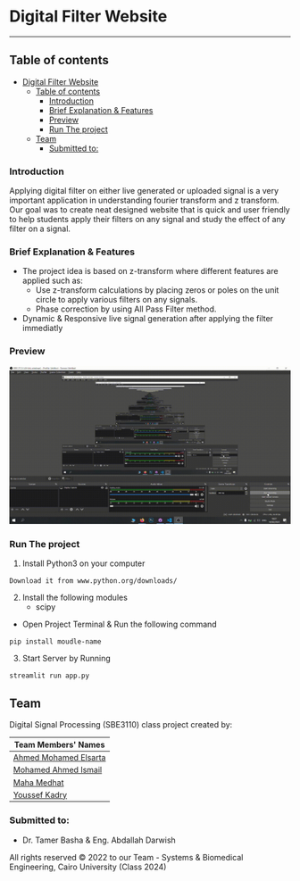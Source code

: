 # Digital Filter Website

---

## Table of contents

- [Digital Filter Website](#digital-filter-website)
  - [Table of contents](#table-of-contents)
    - [Introduction](#introduction)
    - [Brief Explanation \& Features](#brief-explanation--features)
    - [Preview](#preview)
    - [Run The project](#run-the-project)
  - [Team](#team)
    - [Submitted to:](#submitted-to)

### Introduction

Applying digital filter on either live generated or uploaded signal is a very important application in understanding fourier transform and z transform. Our goal was to create neat designed website that is quick and user friendly to help students apply their filters on any signal and study the effect of any filter on a signal.

### Brief Explanation & Features

- The project idea is based on z-transform where different features are applied such as:
  - Use z-transform calculations by placing zeros or poles on the unit circle to apply various filters on any signals.
  - Phase correction by using All Pass Filter method.
- Dynamic & Responsive live signal generation after applying the filter immediatly

### Preview

![demo video](server/static/assests/demo-video.gif)


### Run The project

1. Install Python3 on your computer

```
Download it from www.python.org/downloads/
```

2. Install the following modules
   - scipy

- Open Project Terminal & Run the following command

```
pip install moudle-name
```

3. Start Server by Running

```
streamlit run app.py
```

## Team

Digital Signal Processing (SBE3110) class project created by:

| Team Members' Names  
|------------------------------------------------------
| [Ahmed Mohamed Elsarta](https://github.com/MohamedAIsmail)
| [Mohamed Ahmed Ismail](https://github.com/ahmed-elsarta/)  
| [Maha Medhat](https://github.com/mahamedhat)  
| [Youssef Kadry](https://github.com/YousefKadry)

### Submitted to:

- Dr. Tamer Basha & Eng. Abdallah Darwish

All rights reserved © 2022 to our Team - Systems & Biomedical Engineering, Cairo University (Class 2024)

